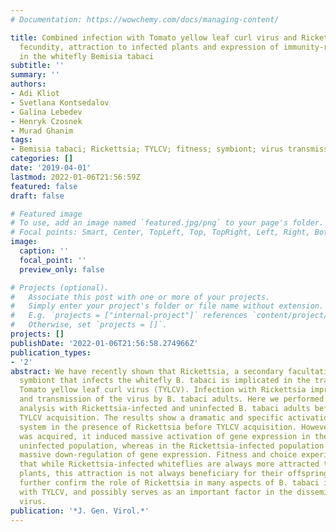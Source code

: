 ```yaml
---
# Documentation: https://wowchemy.com/docs/managing-content/

title: Combined infection with Tomato yellow leaf curl virus and Rickettsia influences
  fecundity, attraction to infected plants and expression of immunity-related genes
  in the whitefly Bemisia tabaci
subtitle: ''
summary: ''
authors:
- Adi Kliot
- Svetlana Kontsedalov
- Galina Lebedev
- Henryk Czosnek
- Murad Ghanim
tags:
- Bemisia tabaci; Rickettsia; TYLCV; fitness; symbiont; virus transmission
categories: []
date: '2019-04-01'
lastmod: 2022-01-06T21:56:59Z
featured: false
draft: false

# Featured image
# To use, add an image named `featured.jpg/png` to your page's folder.
# Focal points: Smart, Center, TopLeft, Top, TopRight, Left, Right, BottomLeft, Bottom, BottomRight.
image:
  caption: ''
  focal_point: ''
  preview_only: false

# Projects (optional).
#   Associate this post with one or more of your projects.
#   Simply enter your project's folder or file name without extension.
#   E.g. `projects = ["internal-project"]` references `content/project/deep-learning/index.md`.
#   Otherwise, set `projects = []`.
projects: []
publishDate: '2022-01-06T21:56:58.274966Z'
publication_types:
- '2'
abstract: We have recently shown that Rickettsia, a secondary facultative bacterial
  symbiont that infects the whitefly B. tabaci is implicated in the transmission of
  Tomato yellow leaf curl virus (TYLCV). Infection with Rickettsia improved the acquisition
  and transmission of the virus by B. tabaci adults. Here we performed a transcriptomic
  analysis with Rickettsia-infected and uninfected B. tabaci adults before and after
  TYLCV acquisition. The results show a dramatic and specific activation of the immune
  system in the presence of Rickettsia before TYLCV acquisition. However, when TYLCV
  was acquired, it induced massive activation of gene expression in the Rickettsia
  uninfected population, whereas in the Rickettsia-infected population the virus induced
  massive down-regulation of gene expression. Fitness and choice experiments revealed
  that while Rickettsia-infected whiteflies are always more attracted to TYLCV-infected
  plants, this attraction is not always beneficiary for their offspring. These studies
  further confirm the role of Rickettsia in many aspects of B. tabaci interactions
  with TYLCV, and possibly serves as an important factor in the dissemination of the
  virus.
publication: '*J. Gen. Virol.*'
---
```

